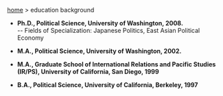[home](https://hirosasada.github.io/) > education background  
  
- **Ph.D., Political Science, University of Washington, 2008.**  
-- Fields of Specialization: Japanese Politics, East Asian Political Economy   
  
  
- **M.A., Political Science, University of Washington, 2002.**  
   
- **M.A., Graduate School of International Relations and Pacific Studies (IR/PS), University of California, San Diego, 1999**   
   
- **B.A., Political Science, University of California, Berkeley, 1997**  
  

